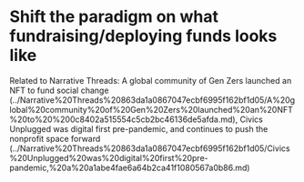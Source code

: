 # Shift the paradigm on what fundraising/deploying funds looks like

Related to Narrative Threads: A global community of Gen Zers launched an NFT to fund social change (../Narrative%20Threads%20863da1a0867047ecbf6995f162bf1d05/A%20global%20community%20of%20Gen%20Zers%20launched%20an%20NFT%20to%20%200c8402a515554c5cb2bc46136de5afda.md), Civics Unplugged was digital first pre-pandemic, and continues to push the nonprofit space forward (../Narrative%20Threads%20863da1a0867047ecbf6995f162bf1d05/Civics%20Unplugged%20was%20digital%20first%20pre-pandemic,%20a%20a1abe4fae6a64b2ca41f1080567a0b86.md)
